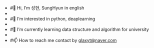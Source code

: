 - #👋 Hi, I’m 성현, SungHyun in english
- 
- #👀 I’m interested in python, deaplearning
- 
- #🌱 I’m currently learning data structure and algorithm for university
- 
- #📫 How to reach me contact by glaxyt@naver.com

<!---
glaxyt/glaxyt is a ✨ special ✨ repository because its `README.md` (this file) appears on your GitHub profile.
You can click the Preview link to take a look at your changes.
--->
